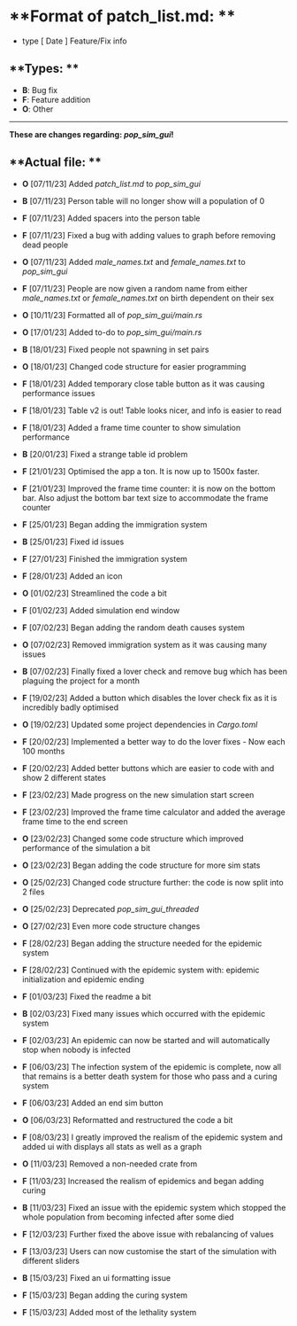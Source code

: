 # **Format of patch_list.md: **

- type [ Date ] Feature/Fix info

## **Types: **

- **B**: Bug fix
- **F**: Feature addition
- **O**: Other

---
**These are changes regarding: *pop_sim_gui*!**

## **Actual file: **

- **O** [07/11/23] Added *patch_list.md* to *pop_sim_gui*
- **B** [07/11/23] Person table will no longer show will a population of 0
- **F** [07/11/23] Added spacers into the person table
- **F** [07/11/23] Fixed a bug with adding values to graph before removing dead people
- **O** [07/11/23] Added *male_names.txt* and *female_names.txt* to *pop_sim_gui*
- **F** [07/11/23] People are now given a random name from either *male_names.txt* or *female_names.txt* on birth dependent on their sex
- **O** [10/11/23] Formatted all of *pop_sim_gui/main.rs*
- **O** [17/01/23] Added to-do to *pop_sim_gui/main.rs*
- **B** [18/01/23] Fixed people not spawning in set pairs
- **O** [18/01/23] Changed code structure for easier programming
- **F** [18/01/23] Added temporary close table button as it was causing performance issues
- **F** [18/01/23] Table v2 is out! Table looks nicer, and info is easier to read
- **F** [18/01/23] Added a frame time counter to show simulation performance
- **B** [20/01/23] Fixed a strange table id problem
- **F** [21/01/23] Optimised the app a ton. It is now up to 1500x faster.
- **F** [21/01/23] Improved the frame time counter: it is now on the bottom bar. Also adjust the bottom bar text size to accommodate the frame counter

- **F** [25/01/23] Began adding the immigration system
- **B** [25/01/23] Fixed id issues
- **F** [27/01/23] Finished the immigration system
- **F** [28/01/23] Added an icon
- **O** [01/02/23] Streamlined the code a bit
- **F** [01/02/23] Added simulation end window
- **F** [07/02/23] Began adding the random death causes system
- **O** [07/02/23] Removed immigration system as it was causing many issues
- **B** [07/02/23] Finally fixed a lover check and remove bug which has been plaguing the project for a month

- **F** [19/02/23] Added a button which disables the lover check fix as it is incredibly badly optimised
- **O** [19/02/23] Updated some project dependencies in *Cargo.toml*
- **F** [20/02/23] Implemented a better way to do the lover fixes - Now each 100 months
- **F** [20/02/23] Added better buttons which are easier to code with and show 2 different states
- **F** [23/02/23] Made progress on the new simulation start screen
- **F** [23/02/23] Improved the frame time calculator and added the average frame time to the end screen
- **O** [23/02/23] Changed some code structure which improved performance of the simulation a bit
- **O** [23/02/23] Began adding the code structure for more sim stats
- **O** [25/02/23] Changed code structure further: the code is now split into 2 files
- **O** [25/02/23] Deprecated *pop_sim_gui_threaded*
- **O** [27/02/23] Even more code structure changes
- **F** [28/02/23] Began adding the structure needed for the epidemic system
- **F** [28/02/23] Continued with the epidemic system with: epidemic initialization and epidemic ending
- **F** [01/03/23] Fixed the readme a bit
- **B** [02/03/23] Fixed many issues which occurred with the epidemic system
- **F** [02/03/23] An epidemic can now be started and will automatically stop when nobody is infected
- **F** [06/03/23] The infection system of the epidemic is complete, now all that remains is a better death system for those who pass and a curing system
- **F** [06/03/23] Added an end sim button
- **O** [06/03/23] Reformatted and restructured the code a bit
- **F** [08/03/23] I greatly improved the realism of the epidemic system and added ui with displays all stats as well as a graph
- **O** [11/03/23] Removed a non-needed crate from
- **F** [11/03/23] Increased the realism of epidemics and began adding curing
- **B** [11/03/23] Fixed an issue with the epidemic system which stopped the whole population from becoming infected after some died
- **F** [12/03/23] Further fixed the above issue with rebalancing of values
- **F** [13/03/23] Users can now customise the start of the simulation with different sliders
- **B** [15/03/23] Fixed an ui formatting issue
- **F** [15/03/23] Began adding the curing system
- **F** [15/03/23] Added most of the lethality system
